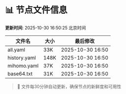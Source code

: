 # 📊 节点文件信息

**更新时间**: 2025-10-30 16:50:25 北京时间

| 文件名 | 大小 | 最后修改 |
|--------|------|----------|
| all.yaml | 33K | 2025-10-30 16:50 |
| history.yaml | 148K | 2025-10-30 16:50 |
| mihomo.yaml | 37K | 2025-10-30 16:50 |
| base64.txt | 31K | 2025-10-30 16:50 |

> 🔄 文件每30分钟自动更新，确保节点的新鲜度和可用性
